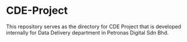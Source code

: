 # CDE-Project

This repository serves as the directory for CDE Project that is developed internally for Data Delivery department in Petronas Digital Sdn Bhd.
